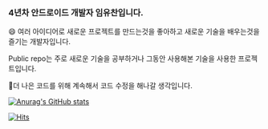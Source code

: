 ### 4년차 안드로이드 개발자 임유찬입니다.

😄 여러 아이디어로 새로운 프로젝트를 만드는것을 좋아하고 새로운 기술을 배우는것을 즐기는 개발자입니다.

Public repo는 주로 새로운 기술을 공부하거나 그동안 사용해본 기술을 사용한 프로젝트입니다.

🤔더 나은 코드를 위해 계속해서 코드 수정을 해나갈 생각입니다.

[![Anurag's GitHub stats](https://github-readme-stats.vercel.app/api?username=LimYuChan&count_private=true)](https://github.com/anuraghazra/github-readme-stats)

[![Hits](https://hits.seeyoufarm.com/api/count/incr/badge.svg?url=https%3A%2F%2Fgithub.com%2FLimYuChan&count_bg=%2379C83D&title_bg=%23555555&icon=&icon_color=%23E7E7E7&title=hits&edge_flat=false)](https://hits.seeyoufarm.com)

<!--
**LimYuChan/LimYuChan** is a ✨ _special_ ✨ repository because its `README.md` (this file) appears on your GitHub profile.

Here are some ideas to get you started:

- 🔭 I’m currently working on ...
- 🌱 I’m currently learning ...
- 👯 I’m looking to collaborate on ...
- 🤔 I’m looking for help with ...
- 💬 Ask me about ...
- 📫 How to reach me: ...
- 😄 Pronouns: ...
- ⚡ Fun fact: ...
-->
